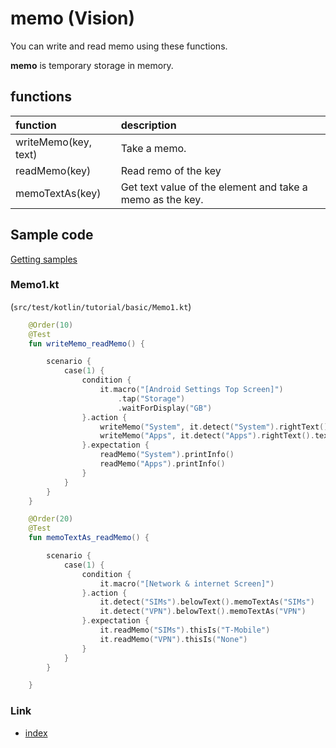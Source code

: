 # memo (Vision)

You can write and read memo using these functions.

**memo** is temporary storage in memory.

## functions

| function             | description                                               |
|:---------------------|:----------------------------------------------------------|
| writeMemo(key, text) | Take a memo.                                              |
| readMemo(key)        | Read remo of the key                                      |
| memoTextAs(key)      | Get text value of the element and take a memo as the key. |

## Sample code

[Getting samples](../../getting_samples.md)

### Memo1.kt

(`src/test/kotlin/tutorial/basic/Memo1.kt`)

```kotlin
    @Order(10)
    @Test
    fun writeMemo_readMemo() {

        scenario {
            case(1) {
                condition {
                    it.macro("[Android Settings Top Screen]")
                        .tap("Storage")
                        .waitForDisplay("GB")
                }.action {
                    writeMemo("System", it.detect("System").rightText().text)
                    writeMemo("Apps", it.detect("Apps").rightText().text)
                }.expectation {
                    readMemo("System").printInfo()
                    readMemo("Apps").printInfo()
                }
            }
        }
    }

    @Order(20)
    @Test
    fun memoTextAs_readMemo() {

        scenario {
            case(1) {
                condition {
                    it.macro("[Network & internet Screen]")
                }.action {
                    it.detect("SIMs").belowText().memoTextAs("SIMs")
                    it.detect("VPN").belowText().memoTextAs("VPN")
                }.expectation {
                    it.readMemo("SIMs").thisIs("T-Mobile")
                    it.readMemo("VPN").thisIs("None")
                }
            }
        }

    }
```

### Link

- [index](../../../../index.md)

